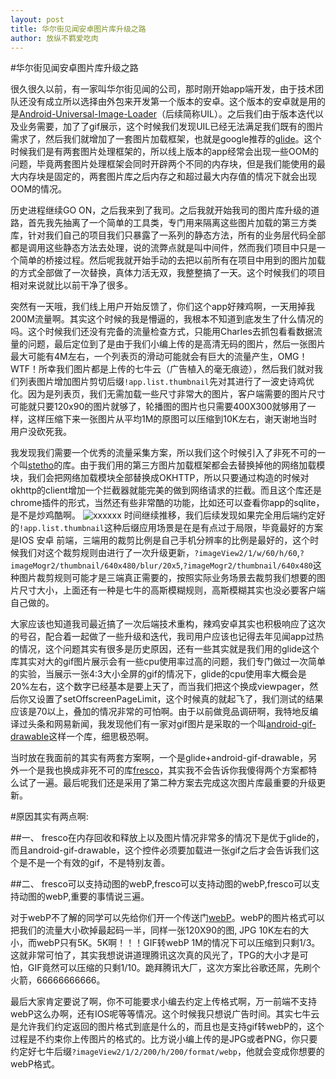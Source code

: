 ```yaml
---
layout: post
title: 华尔街见闻安卓图片库升级之路
author: 放纵不羁爱吃肉
---
```


#华尔街见闻安卓图片库升级之路

很久很久以前，有一家叫华尔街见闻的公司，那时刚开始app端开发，由于技术团队还没有成立所以选择由外包来开发第一个版本的安卓。这个版本的安卓就是用的是[Android-Universal-Image-Loader](https://github.com/nostra13/Android-Universal-Image-Loader)（后续简称UIL）。之后我们由于版本迭代以及业务需要，加了了gif展示，这个时候我们发现UIL已经无法满足我们既有的图片需求了，然后我们就增加了一套图片加载框架，也就是google推荐的[glide](https://github.com/bumptech/glide)。这个时候我们是有两套图片处理框架的，所以线上版本的app经常会出现一些OOM的问题，毕竟两套图片处理框架会同时开辟两个不同的内存块，但是我们能使用的最大内存块是固定的，两套图片库之后内存之和超过最大内存值的情况下就会出现OOM的情况。

历史进程继续GO ON，之后我来到了我司。之后我就开始我司的图片库升级的道路，首先我先抽离了一个简单的工具类，专门用来隔离这些图片加载的第三方类库，针对我们自己的项目我们只暴露了一系列的静态方法，所有的业务层代码全部都是调用这些静态方法去处理，说的流弊点就是叫中间件，然而我们项目中只是一个简单的桥接过程。然后呢我就开始手动的去把以前所有在项目中用到的图片加载的方式全部做了一次替换，真体力活无双，我整整搞了一天。这个时候我们的项目相对来说就比以前干净了很多。

突然有一天哦，我们线上用户开始反馈了，你们这个app好辣鸡啊，一天用掉我200M流量啊。其实这个时候的我是懵逼的，我根本不知道到底发生了什么情况的吗。这个时候我们还没有完备的流量检查方式，只能用Charles去抓包看看数据流量的问题，最后定位到了是由于我们小编上传的是高清无码的图片，然后一张图片最大可能有4M左右，一个列表页的滑动可能就会有巨大的流量产生，OMG！WTF！所幸我们图片都是上传的七牛云（广告植入的毫无痕迹），然后我们就对我们列表图片增加图片剪切后缀`!app.list.thumbnail`先对其进行了一波史诗鸡优化。因为是列表页，我们无需加载一些尺寸非常大的图片，客户端需要的图片尺寸可能就只要120x90的图片就够了，轮播图的图片也只需要400X300就够用了一样，这样压缩下来一张图片从平均1M的原图可以压缩到10K左右，谢天谢地当时用户没砍死我。

我发现我们需要一个优秀的流量采集方案，所以我们这个时候引入了非死不可的一个叫[stetho](https://github.com/facebook/stetho)的库。由于我们用的第三方图片加载框架都会去替换掉他的网络加载模块，我们会把网络加载模块全部替换成OKHTTP，所以只要通过构造的时候对okhttp的client增加一个拦截器就能完美的做到网络请求的拦截。而且这个库还是chrome插件的形式，当然还有些非常酷的功能，比如还可以查看你app的sqlite，是不是炒鸡酷啊。
![xxxxxx](https://Leifzhang.github.io/leifzhang.github.io/images/图片名称.png)
时间继续推移，我们后续发现如果完全用后端约定好的`!app.list.thumbnail`这种后缀应用场景是在是有点过于局限，毕竟最好的方案是IOS 安卓  前端，三端用的裁剪比例是自己手机分辨率的比例是最好的，这个时候我们对这个裁剪规则由进行了一次升级更新，`?imageView2/1/w/60/h/60`,`?imageMogr2/thumbnail/640x480/blur/20x5`,`?imageMogr2/thumbnail/640x480`这种图片裁剪规则可能才是三端真正需要的，按照实际业务场景去裁剪我们想要的图片尺寸大小，上面还有一种是七牛的高斯模糊规则，高斯模糊其实也没必要客户端自己做的。

大家应该也知道我司最近搞了一次后端技术重构，辣鸡安卓其实也积极响应了这次的号召，配合着一起做了一些升级和迭代，我司用户应该也记得去年见闻app过热的情况，这个问题其实有很多是历史原因，还有一些其实就是我们用的glide这个库其实对大的gif图片展示会有一些cpu使用率过高的问题，我们专门做过一次简单的实验，当展示一张4:3大小全屏的gif的情况下，glide的cpu使用率大概会是20%左右，这个数字已经基本是要上天了，而当我们把这个换成viewpager，然后你又设置了setOffscreenPageLimit，这个时候真的就起飞了，我们测试的结果应该是70以上，叠加的情况非常的可怕啊。由于以前做竞品调研啊，我特地反编译过头条和网易新闻，我发现他们有一家对gif图片是采取的一个叫[android-gif-drawable](https://github.com/koral--/android-gif-drawable)这样一个库，细思极恐啊。

当时放在我面前的其实有两套方案啊，一个是glide+android-gif-drawable，另外一个是我也换成非死不可的库[fresco](https://github.com/facebook/fresco)，其实我不会告诉你我傻得两个方案都特么试了一遍。最后呢我们还是采用了第二种方案去完成这次图片库最重要的升级更新。

#原因其实有两点啊:

##一、
fresco在内存回收和释放上以及图片情况非常多的情况下是优于glide的，而且android-gif-drawable，这个控件必须要加载进一张gif之后才会告诉我们这个是不是一个有效的gif，不是特别友善。

##二、
fresco可以支持动图的webP,fresco可以支持动图的webP,fresco可以支持动图的webP,重要的事情说三遍。

对于webP不了解的同学可以先给你们开一个传送门[webP](https://www.zhihu.com/question/27201061)。webP的图片格式可以把我们的流量大小砍掉最起码一半，同样一张120X90的图, JPG 10K左右的大小，而webP只有5K。5K啊！！！GIF转webP 1M的情况下可以压缩到只剩1/3。这就非常可怕了，其实我想说讲道理腾讯这次真的风光了，TPG的大小才是可怕，GIF竟然可以压缩的只剩1/10。跪拜腾讯大厂，这次方案比谷歌还屌，先刷个火箭，66666666666。

最后大家肯定要说了啊，你不可能要求小编去约定上传格式啊，万一前端不支持webP这么办啊，还有IOS呢等等情况。这个时候我只想说广告时间。其实七牛云是允许我们约定返回的图片格式到底是什么的，而且也是支持gif转webP的，这个过程是不约束你上传图片的格式的。比方说小编上传的是JPG或者PNG，你只要约定好七牛后缀`?imageView2/1/2/200/h/200/format/webp`，他就会变成你想要的webP格式。
